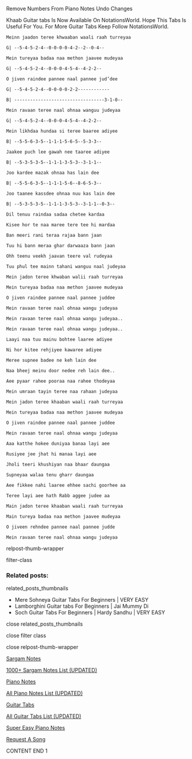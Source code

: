 
Remove Numbers From Piano Notes
Undo Changes

Khaab Guitar tabs Is Now Available On NotationsWorld. Hope This Tabs Is Useful For You. For More Guitar Tabs Keep Follow NotationsWorld.

```
Meinn jaadon teree khwaaban waali raah turreyaa

G| --5-4-5-2-4--0-0-0-0-4-2--2--0-4--

Mein tureyaa badaa naa methon jaavee mudeyaa

G| --5-4-5-2-4--0-0-0-4-5-4--4-2-2--

O jiven raindee pannee naal pannee jud’dee

G| --5-4-5-2-4--0-0-0-0-2-2------------

B| ----------------------------------3-1-0--

Mein ravaan teree naal ohnaa wanguu judeyaa

G| --5-4-5-2-4--0-0-0-4-5-4--4-2-2--

Mein likhdaa hundaa si teree baaree adiyee

B| --5-5-6-3-5--1-1-1-5-6-5--5-3-3--

Jaakee puch lee gawah nee taaree adiyee

B| --5-3-5-3-5--1-1-1-3-5-3--3-1-1--

Joo kardee mazak ohnaa has lain dee

B| --5-5-6-3-5--1-1-1-5-6--8-6-5-3--

Joo taanee kassdee ohnaa nuu kas lain dee

B| --5-3-5-3-5--1-1-1-3-5-3--3-1-1--0-3--

Dil tenuu raindaa sadaa chetee kardaa

Kisee hor te naa maree tere tee hi mardaa

Ban meeri rani teraa rajaa bann jaan

Tuu hi bann meraa ghar darwaaza bann jaan

Ohh teenu veekh jaavan teere val rudeyaa

Tuu phul tee mainn tahani wanguu naal judeyaa

Mein jadon teree khwaban walii raah turreyaa

Mein tureyaa badaa naa methon jaavee mudeyaa

O jiven raindee pannee naal pannee juddee

Mein ravaan teree naal ohnaa wangu judeyaa

Mein ravaan teree naal ohnaa wangu judeyaa..

Mein ravaan teree naal ohnaa wangu judeyaa..

Laayi naa tuu mainu bohtee laaree adiyee

Ni hor kitee rehjiyee kawaree adiyee

Meree supnee badee ne keh lain dee

Naa bheej meinu door nedee reh lain dee..

Aee pyaar rahee pooraa naa rahee thodeyaa

Mein umraan tayin teree naa rahaan judeyaa

Mein jadon teree khaaban waali raah turreyaa

Mein tureyaa badaa naa methon jaavee mudeyaa

O jiven raindee pannee naal pannee juddee

Mein ravaan teree naal ohnaa wangu judeyaa

Aaa katthe hokee duniyaa banaa layi aee

Rusiyee jee jhat hi manaa layi aee

Jholi teeri khushiyan naa bhaar daungaa

Supneyaa walaa tenu gharr daungaa

Aee fikkee nahi laaree ehhee sachi goorhee aa

Teree layi aee hath Rabb aggee judee aa

Main jadon teree khaaban waali raah turreyaa

Main tureya badaa naa methon jaavee mudeyaa

O jiveen rehndee pannee naal pannee judde

Mein ravaan teree naal ohnaa wangu judeyaa
```

relpost-thumb-wrapper

filter-class

### Related posts:

related_posts_thumbnails

* Mere Sohneya Guitar Tabs For Beginners | VERY EASY
* Lamborghini Guitar tabs For Beginners | Jai Mummy Di
* Soch Guitar Tabs For Beginners | Hardy Sandhu | VERY EASY

close related_posts_thumbnails

close filter class

close relpost-thumb-wrapper

[Sargam Notes](https://www.notationsworld.com/sargam-notes.html)

[1000+ Sargam Notes List (UPDATED)](https://www.notationsworld.com/all-songs-list-sargam-notes.html)

[Piano Notes](https://www.notationsworld.com/piano-notes.html)

[All Piano Notes List (UPDATED)](https://www.notationsworld.com/all-songs-list-piano-notes.html)

[Guitar Tabs](https://www.notationsworld.com/guitar-tabs.html)

[All Guitar Tabs List (UPDATED)](https://www.notationsworld.com/all-songs-list-guitar-tabs.html)

[Super Easy Piano Notes](https://studywall.in/)

[Request A Song](https://www.notationsworld.com/request-a-song.html)

CONTENT END 1

